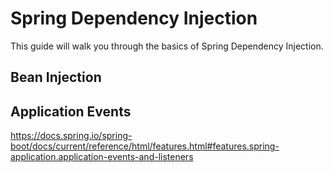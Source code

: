 # Spring Dependency Injection

This guide will walk you through the basics of Spring Dependency Injection.

## Bean Injection

## Application Events

https://docs.spring.io/spring-boot/docs/current/reference/html/features.html#features.spring-application.application-events-and-listeners
